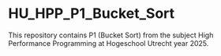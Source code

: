 # HU_HPP_P1_Bucket_Sort
This repository contains P1 (Bucket Sort) from the subject High Performance Programming at Hogeschool Utrecht year 2025.

